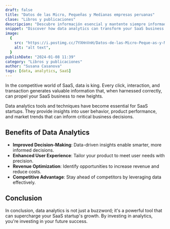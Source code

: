 ```yaml
---
draft: false
title: "Datos de las Micro, Pequeñas y Medianas empresas peruanas"
clase: "Libros y publicaciones"
descripcion: "Descubre información esencial y mantente siempre informado con las publicaciones en las que he participado. ¡No te pierdas las novedades más importantes! "
snippet: "Discover how data analytics can transform your SaaS business and drive growth."
image:
  {
    src: "https://i.postimg.cc/7YXHnVnH/Datos-de-las-Micro-Peque-as-y-Medianas-empresas-peruanas.png",
    alt: "alt text",
  }
publishDate: "2024-01-08 11:39"
category: "Libros y publicaciones"
author: "Susana Casanova"
tags: [data, analytics, SaaS]
---
```


In the competitive world of SaaS, data is king. Every click, interaction, and transaction generates valuable information that, when harnessed correctly, can propel your SaaS business to new heights.

Data analytics tools and techniques have become essential for SaaS startups. They provide insights into user behavior, product performance, and market trends that can inform critical business decisions.

## Benefits of Data Analytics

- **Improved Decision-Making**: Data-driven insights enable smarter, more informed decisions.
- **Enhanced User Experience**: Tailor your product to meet user needs with precision.
- **Revenue Optimization**: Identify opportunities to increase revenue and reduce costs.
- **Competitive Advantage**: Stay ahead of competitors by leveraging data effectively.

## Conclusion

In conclusion, data analytics is not just a buzzword; it's a powerful tool that can supercharge your SaaS startup's growth. By investing in analytics, you're investing in your future success.
